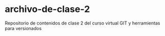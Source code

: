 # archivo-de-clase-2
Repositorio de contenidos de clase 2 del curso virtual GIT y herramientas para versionados
